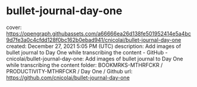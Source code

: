 # bullet-journal-day-one

cover: https://opengraph.githubassets.com/a66666ea26d138fe501952414e5a4bc9d7fe3a0c4cfdd128f0bc162b0ebad941/cnicolai/bullet-journal-day-one
created: December 27, 2021 5:05 PM (UTC)
description: Add images of bullet journal to Day One while transcribing the content - GitHub - cnicolai/bullet-journal-day-one: Add images of bullet journal to Day One while transcribing the content
folder: BOOKMRKS-MTHRFCKR / PRODUCTIVITY-MTHRFCKR / Day One / Github
url: https://github.com/cnicolai/bullet-journal-day-one